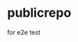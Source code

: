 # publicrepo
for e2e test


































































































































































































































































































































































































































































































































































































































































































































































































































































